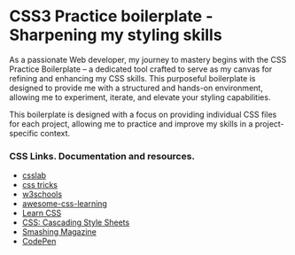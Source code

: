 # CSS3 Practice boilerplate - Sharpening my styling skills

As a passionate Web developer, my journey to mastery begins with the CSS Practice Boilerplate – a dedicated tool crafted to serve as my canvas for refining and enhancing my CSS skills. This purposeful boilerplate is designed to provide me with a structured and hands-on environment, allowing me to experiment, iterate, and elevate your styling capabilities.

This boilerplate is designed with a focus on providing individual CSS files for each project, allowing me to practice and improve my skills in a project-specific context.

### CSS Links. Documentation and resources.

- [csslab](https://csslab.app/)
- [css tricks](https://css-tricks.com/)
- [w3schools](https://www.w3schools.com/css/default.asp)
- [awesome-css-learning](https://github.com/micromata/awesome-css-learning)
- [Learn CSS](https://web.dev/learn/css/)
- [CSS: Cascading Style Sheets](https://developer.mozilla.org/en-US/docs/Web/CSS)
- [Smashing Magazine](https://www.smashingmagazine.com/articles/)
- [CodePen](https://codepen.io/)